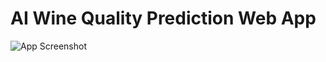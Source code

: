 # AI Wine Quality Prediction Web App

![App Screenshot](https://i.imgur.com/OYFEXok_d.webp?maxwidth=1520&fidelity=grand)
